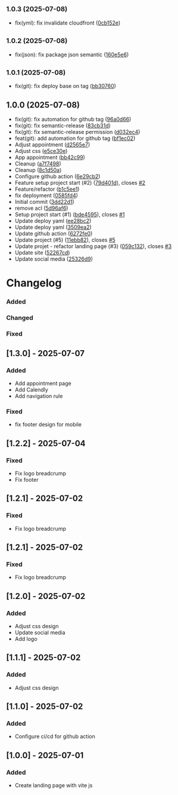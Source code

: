 ## <small>1.0.3 (2025-07-08)</small>

* fix(yml): fix invalidate cloudfront ([0cb152e](https://github.com/Pheniiix-Ankh-Group-Inc/start/commit/0cb152e))

## <small>1.0.2 (2025-07-08)</small>

* fix(json): fix package json semantic ([160e5e6](https://github.com/Pheniiix-Ankh-Group-Inc/start/commit/160e5e6))

## <small>1.0.1 (2025-07-08)</small>

* fix(git): fix deploy base on tag ([bb30760](https://github.com/Pheniiix-Ankh-Group-Inc/start/commit/bb30760))

## 1.0.0 (2025-07-08)

* fix(git): fix automation for github tag ([96a0d66](https://github.com/Pheniiix-Ankh-Group-Inc/start/commit/96a0d66))
* fix(git): fix semantic-release ([83cb31d](https://github.com/Pheniiix-Ankh-Group-Inc/start/commit/83cb31d))
* fix(git): fix semantic-release permission ([d032ec4](https://github.com/Pheniiix-Ankh-Group-Inc/start/commit/d032ec4))
* feat(git): add automation for github tag ([bf1ec02](https://github.com/Pheniiix-Ankh-Group-Inc/start/commit/bf1ec02))
* Adjust  appointment ([d2565e7](https://github.com/Pheniiix-Ankh-Group-Inc/start/commit/d2565e7))
* Adjust css ([e5ce30e](https://github.com/Pheniiix-Ankh-Group-Inc/start/commit/e5ce30e))
* App appointment ([bb42c99](https://github.com/Pheniiix-Ankh-Group-Inc/start/commit/bb42c99))
* Cleanup ([a7f7498](https://github.com/Pheniiix-Ankh-Group-Inc/start/commit/a7f7498))
* Cleanup ([8c1d50a](https://github.com/Pheniiix-Ankh-Group-Inc/start/commit/8c1d50a))
* Configure github action ([6e29cb2](https://github.com/Pheniiix-Ankh-Group-Inc/start/commit/6e29cb2))
* Feature setup project start (#2) ([79d401d](https://github.com/Pheniiix-Ankh-Group-Inc/start/commit/79d401d)), closes [#2](https://github.com/Pheniiix-Ankh-Group-Inc/start/issues/2)
* Feature/refactor ([b1c5ee1](https://github.com/Pheniiix-Ankh-Group-Inc/start/commit/b1c5ee1))
* fix deployment ([0585fd4](https://github.com/Pheniiix-Ankh-Group-Inc/start/commit/0585fd4))
* Initial commit ([3dd22d1](https://github.com/Pheniiix-Ankh-Group-Inc/start/commit/3dd22d1))
* remove acl ([5d96af6](https://github.com/Pheniiix-Ankh-Group-Inc/start/commit/5d96af6))
* Setup project start (#1) ([bde4595](https://github.com/Pheniiix-Ankh-Group-Inc/start/commit/bde4595)), closes [#1](https://github.com/Pheniiix-Ankh-Group-Inc/start/issues/1)
* Update deploy yaml ([ee28bc2](https://github.com/Pheniiix-Ankh-Group-Inc/start/commit/ee28bc2))
* Update deploy yaml ([3509ea2](https://github.com/Pheniiix-Ankh-Group-Inc/start/commit/3509ea2))
* Update github action ([6272fe0](https://github.com/Pheniiix-Ankh-Group-Inc/start/commit/6272fe0))
* Update project (#5) ([11ebb82](https://github.com/Pheniiix-Ankh-Group-Inc/start/commit/11ebb82)), closes [#5](https://github.com/Pheniiix-Ankh-Group-Inc/start/issues/5)
* Update projet - refactor landing page (#3) ([059c132](https://github.com/Pheniiix-Ankh-Group-Inc/start/commit/059c132)), closes [#3](https://github.com/Pheniiix-Ankh-Group-Inc/start/issues/3)
* Update site  ([52267cd](https://github.com/Pheniiix-Ankh-Group-Inc/start/commit/52267cd))
* Update social media ([25326d9](https://github.com/Pheniiix-Ankh-Group-Inc/start/commit/25326d9))

# Changelog

### Added
 
### Changed
 
### Fixed

## [1.3.0] - 2025-07-07

### Added

- Add appointment page
- Add Calendly
- Add navigation rule

### Fixed

- fix footer design for mobile


## [1.2.2] - 2025-07-04
### Fixed

- Fix logo breadcrump
- Fix footer


## [1.2.1] - 2025-07-02
### Fixed

- Fix logo breadcrump

## [1.2.1] - 2025-07-02
### Fixed

- Fix logo breadcrump

## [1.2.0] - 2025-07-02
### Added

- Adjust css design
- Update social media
- Add logo

## [1.1.1] - 2025-07-02
### Added

- Adjust css design

## [1.1.0] - 2025-07-02
### Added

- Configure ci/cd for github action

## [1.0.0] - 2025-07-01
### Added

- Create landing page with vite js
